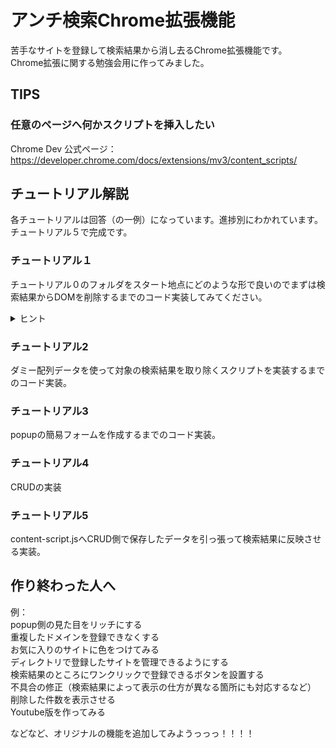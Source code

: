 # アンチ検索Chrome拡張機能
苦手なサイトを登録して検索結果から消し去るChrome拡張機能です。  
Chrome拡張に関する勉強会用に作ってみました。
  
  
## TIPS
  
### 任意のページへ何かスクリプトを挿入したい
Chrome Dev 公式ページ：https://developer.chrome.com/docs/extensions/mv3/content_scripts/
  
  
## チュートリアル解説
各チュートリアルは回答（の一例）になっています。進捗別にわかれています。チュートリアル５で完成です。
  
### チュートリアル１
チュートリアル０のフォルダをスタート地点にどのような形で良いのでまずは検索結果からDOMを削除するまでのコード実装してみてください。
  
<details>
<summary>ヒント</summary>
- manifest.jsonのcontent_scriptsのプロパティmatchに設定されたURLでコードが実行されます。  
- chrome.action.onClicked.addListener を使うとURLがmatchしたタイミングを検知できます。  
- ↑はブラウザサイドの検知になるためbackground.jsに関わります。  
- chrome.scripting.executeScriptで任意のファイルを実行できます。  
- content-script.jsは表示されたURLのDOMツリーに対してコードを実行できます。  
- 任意のDOMを取得したい人はブラウザのDevツールで表示したHTMLに対して「JSパスをコピー」で単一DOMを取得できるコードをコピーできます。  
</details>  
  
### チュートリアル2
ダミー配列データを使って対象の検索結果を取り除くスクリプトを実装するまでのコード実装。
  
### チュートリアル3
popupの簡易フォームを作成するまでのコード実装。
  
### チュートリアル4
CRUDの実装
  
### チュートリアル5
content-script.jsへCRUD側で保存したデータを引っ張って検索結果に反映させる実装。
## 作り終わった人へ
例：  
popup側の見た目をリッチにする  
重複したドメインを登録できなくする  
お気に入りのサイトに色をつけてみる  
ディレクトリで登録したサイトを管理できるようにする  
検索結果のところにワンクリックで登録できるボタンを設置する  
不具合の修正（検索結果によって表示の仕方が異なる箇所にも対応するなど）  
削除した件数を表示させる  
Youtube版を作ってみる  
  
  
などなど、オリジナルの機能を追加してみようっっっ！！！！  
